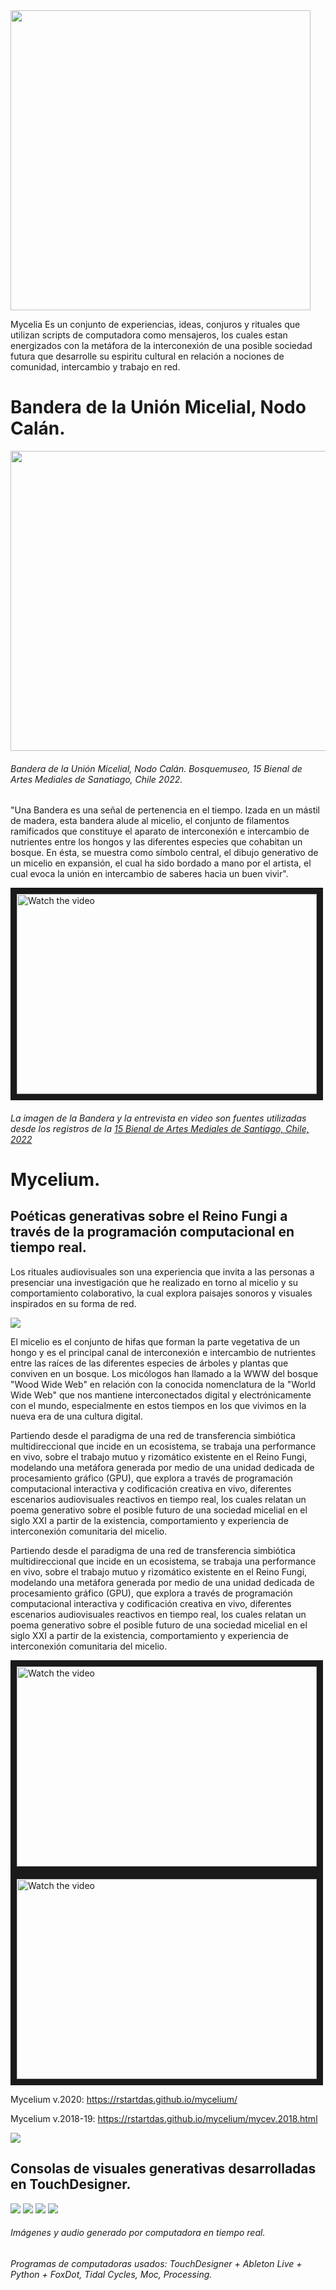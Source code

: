 <img src="https://raw.githubusercontent.com/mauricixx/mycelia/main/img/bordando.jpeg"  width="480" height="480" />

Mycelia Es un conjunto de experiencias, ideas, conjuros y rituales que utilizan scripts de computadora como mensajeros, los cuales estan energizados con la metáfora de la interconexión de una posible sociedad futura que desarrolle su espiritu cultural en relación a nociones de comunidad, intercambio y trabajo en red.


# Bandera de la Unión Micelial, Nodo Calán.

<img src="https://raw.githubusercontent.com/mauricixx/mycelia/main/img/banderamicelial.jpg"  width="720" height="480" />

###### Bandera de la Unión Micelial, Nodo Calán. Bosquemuseo, 15 Bienal de Artes Mediales de Sanatiago, Chile 2022.

"Una Bandera es una señal de pertenencia en el tiempo. Izada en un mástil de madera, esta bandera alude al micelio, el conjunto de filamentos ramificados que constituye el aparato de interconexión e intercambio de nutrientes entre los hongos y las diferentes especies que cohabitan un bosque. En ésta, se muestra como símbolo central, el dibujo generativo de un micelio en expansión, el cual ha sido bordado a mano por el artista, el cual evoca la unión en intercambio de saberes hacia un buen vivir".

<a href="https://www.youtube.com/watch?v=RLs-eLYqpXk" target="_blank">
 <img src="https://raw.githubusercontent.com/mauricixx/mycelia/main/img/entrevista_Bienal_Mauricio.png" alt="Watch the video" width="480" height="320" border="10" />
</a>

###### La imagen de la Bandera y la entrevista en video son fuentes utilizadas desde los registros de la [15 Bienal de Artes Mediales de Santiago, Chile, 2022](https://15.bienaldeartesmediales.cl/obras/bandera-de-la-union-micelial/)


# Mycelium.
## Poéticas generativas sobre el Reino Fungi a través de la programación computacional en tiempo real.
Los rituales audiovisuales son una experiencia que invita a las personas a presenciar una investigación que he realizado en torno al micelio y su comportamiento colaborativo, la cual explora paisajes sonoros y visuales inspirados en su forma de red.

<img src="https://raw.githubusercontent.com/mauricixx/mycelia/main/img/mycexxxxxx-jpg-peq.jpg" />

El micelio es el conjunto de hifas que forman la parte vegetativa de un hongo y es el principal canal de interconexión e intercambio de nutrientes entre las raíces de las diferentes especies de árboles y plantas que conviven en un bosque. Los micólogos han llamado a la WWW del bosque "Wood Wide Web" en relación con la conocida nomenclatura de la "World Wide Web" que nos mantiene interconectados digital y electrónicamente con el mundo, especialmente en estos tiempos en los que vivimos en la nueva era de una cultura digital. 

Partiendo desde el paradigma de una red de transferencia simbiótica multidireccional que incide en un ecosistema, se trabaja una performance en vivo, sobre el trabajo mutuo y rizomático existente en el Reino Fungi, modelando una metáfora generada por medio de una unidad dedicada de procesamiento gráfico (GPU), que explora a través de programación computacional interactiva y codificación creativa en vivo, diferentes escenarios audiovisuales reactivos en tiempo real, los cuales relatan un poema generativo sobre el posible futuro de una sociedad micelial en el siglo XXI a partir de la existencia, comportamiento y experiencia de interconexión comunitaria del micelio.

Partiendo desde el paradigma de una red de transferencia simbiótica multidireccional que incide en un ecosistema, se trabaja una performance en vivo, sobre el trabajo mutuo y rizomático existente en el Reino Fungi, modelando una metáfora generada por medio de una unidad dedicada de procesamiento gráfico (GPU), que explora a través de programación computacional interactiva y codificación creativa en vivo, diferentes escenarios audiovisuales reactivos en tiempo real, los cuales relatan un poema generativo sobre el posible futuro de una sociedad micelial en el siglo XXI a partir de la existencia, comportamiento y experiencia de interconexión comunitaria del micelio.

<a href="https://www.youtube.com/watch?v=ZKf0TUzxX-U" target="_blank">
 <img src="https://raw.githubusercontent.com/mauricixx/mycelia/main/img/mycelium_ytb.png" alt="Watch the video" width="480" height="320" border="10" />
</a>
<a href="https://www.youtube.com/watch?v=04XJOLoMzUM" target="_blank">
 <img src="https://raw.githubusercontent.com/mauricixx/mycelia/main/img/mycelianave.png" alt="Watch the video" width="480" height="320" border="10" />
</a>


Mycelium v.2020: https://rstartdas.github.io/mycelium/

Mycelium v.2018-19: https://rstartdas.github.io/mycelium/mycev.2018.html

<img src="https://raw.githubusercontent.com/mauricixx/mycelia/main/img/presentacionsimbiotika_00.jpeg" />

## Consolas de visuales generativas desarrolladas en TouchDesigner.
<img src="https://raw.githubusercontent.com/mauricixx/mycelia/main/img/mycelia-controlpanel_2.001.jpeg" />
<img src="https://raw.githubusercontent.com/mauricixx/mycelia/main/img/mycelia_cpanel_2.001.jpeg" />
<img src="https://raw.githubusercontent.com/mauricixx/mycelia/main/img/mycelia_cpanel_4.001.jpeg" />
<img src="https://raw.githubusercontent.com/mauricixx/mycelia/main/img/mycelia_control_panel.001.jpeg" />

###### Imágenes y audio generado por computadora en tiempo real. 

###### Programas de computadoras usados: TouchDesigner + Ableton Live + Python + FoxDot, Tidal Cycles, Moc, Processing.




